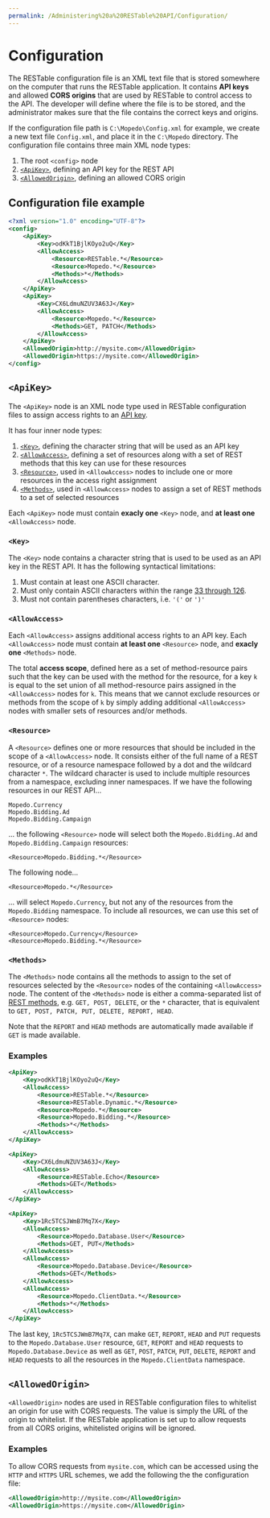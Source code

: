 ```yaml
---
permalink: /Administering%20a%20RESTable%20API/Configuration/
---
```


# Configuration

The RESTable configuration file is an XML text file that is stored somewhere on the computer that runs the RESTable application. It contains **API keys** and allowed **CORS origins** that are used by RESTable to control access to the API. The developer will define where the file is to be stored, and the administrator makes sure that the file contains the correct keys and origins.

If the configuration file path is `C:\Mopedo\Config.xml` for example, we create a new text file `Config.xml`, and place it in the `C:\Mopedo` directory. The configuration file contains three main XML node types:

1. The root `<config>` node
2. [`<ApiKey>`](#apikey), defining an API key for the REST API
3. [`<AllowedOrigin>`](#allowedorigin), defining an allowed CORS origin

## Configuration file example

```xml
<?xml version="1.0" encoding="UTF-8"?>
<config>
    <ApiKey>
        <Key>odKkT1BjlKOyo2uQ</Key>
        <AllowAccess>
            <Resource>RESTable.*</Resource>
            <Resource>Mopedo.*</Resource>
            <Methods>*</Methods>
        </AllowAccess>
    </ApiKey>
    <ApiKey>
        <Key>CX6LdmuNZUV3A63J</Key>
        <AllowAccess>
            <Resource>Mopedo.*</Resource>
            <Methods>GET, PATCH</Methods>
        </AllowAccess>
    </ApiKey>
    <AllowedOrigin>http://mysite.com</AllowedOrigin>
    <AllowedOrigin>https://mysite.com</AllowedOrigin>
</config>
```

## `<ApiKey>`

The `<ApiKey>` node is an XML node type used in RESTable configuration files to assign access rights to an [API key](../API%20keys).

It has four inner node types:

1. [`<Key>`](#key), defining the character string that will be used as an API key
2. [`<AllowAccess>`](#allowaccess), defining a set of resources along with a set of REST methods that this key can use for these resources
3. [`<Resource>`](#resource), used in `<AllowAccess>` nodes to include one or more resources in the access right assignment
4. [`<Methods>`](#methods), used in `<AllowAccess>` nodes to assign a set of REST methods to a set of selected resources

Each `<ApiKey>` node must contain **exacly one** `<Key>` node, and **at least one** `<AllowAccess>` node.

### `<Key>`

The `<Key>` node contains a character string that is used to be used as an API key in the REST API. It has the following syntactical limitations:

1. Must contain at least one ASCII character.
2. Must only contain ASCII characters within the range [33 through 126](https://ascii.cl/).
3. Must not contain parentheses characters, i.e. `'('` or `')'`

### `<AllowAccess>`

Each `<AllowAccess>` assigns additional access rights to an API key. Each `<AllowAccess>` node must contain **at least one** `<Resource>` node, and **exacly one** `<Methods>` node.

The total **access scope**, defined here as a set of method-resource pairs such that the key can be used with the method for the resource, for a key `k` is equal to the set union of all method-resource pairs assigned in the `<AllowAccess>` nodes for `k`. This means that we cannot exclude resources or methods from the scope of `k` by simply adding additional `<AllowAccess>` nodes with smaller sets of resources and/or methods.

### `<Resource>`

A `<Resource>` defines one or more resources that should be included in the scope of a `<AllowAccess>` node. It consists either of the full name of a REST resource, or of a resource namespace followed by a dot and the wildcard character `*`. The wildcard character is used to include multiple resources from a namespace, excluding inner namespaces. If we have the following resources in our REST API...

```
Mopedo.Currency
Mopedo.Bidding.Ad
Mopedo.Bidding.Campaign
```

... the following `<Resource>` node will select both the `Mopedo.Bidding.Ad` and `Mopedo.Bidding.Campaign` resources:

```
<Resource>Mopedo.Bidding.*</Resource>
```

The following node...

```
<Resource>Mopedo.*</Resource>
```

... will select `Mopedo.Currency`, but not any of the resources from the `Mopedo.Bidding` namespace. To include all resources, we can use this set of `<Resource>` nodes:

```
<Resource>Mopedo.Currency</Resource>
<Resource>Mopedo.Bidding.*</Resource>
```

### `<Methods>`

The `<Methods>` node contains all the methods to assign to the set of resources selected by the `<Resource>` nodes of the containing `<AllowAccess>` node. The content of the `<Methods>` node is either a comma-separated list of [REST methods](../../Consuming%20a%20RESTable%20API/Methods), e.g. `GET, POST, DELETE`, or the `*` character, that is equivalent to `GET, POST, PATCH, PUT, DELETE, REPORT, HEAD`.

Note that the `REPORT` and `HEAD` methods are automatically made available if `GET` is made available.

### Examples

```xml
<ApiKey>
    <Key>odKkT1BjlKOyo2uQ</Key>
    <AllowAccess>
        <Resource>RESTable.*</Resource>
        <Resource>RESTable.Dynamic.*</Resource>
        <Resource>Mopedo.*</Resource>
        <Resource>Mopedo.Bidding.*</Resource>
        <Methods>*</Methods>
    </AllowAccess>
</ApiKey>
```

```xml
<ApiKey>
    <Key>CX6LdmuNZUV3A63J</Key>
    <AllowAccess>
        <Resource>RESTable.Echo</Resource>
        <Methods>GET</Methods>
    </AllowAccess>
</ApiKey>
```

```xml
<ApiKey>
    <Key>1Rc5TCSJWmB7Mq7X</Key>
    <AllowAccess>
        <Resource>Mopedo.Database.User</Resource>
        <Methods>GET, PUT</Methods>
    </AllowAccess>
    <AllowAccess>
        <Resource>Mopedo.Database.Device</Resource>
        <Methods>GET</Methods>
    </AllowAccess>
    <AllowAccess>
        <Resource>Mopedo.ClientData.*</Resource>
        <Methods>*</Methods>
    </AllowAccess>
</ApiKey>
```

The last key, `1Rc5TCSJWmB7Mq7X`, can make `GET`, `REPORT`, `HEAD` and `PUT` requests to the `Mopedo.Database.User` resource, `GET`, `REPORT` and `HEAD` requests to `Mopedo.Database.Device` as well as `GET`, `POST`, `PATCH`, `PUT`, `DELETE`, `REPORT` and `HEAD` requests to all the resources in the `Mopedo.ClientData` namespace.

## `<AllowedOrigin>`

`<AllowedOrigin>` nodes are used in RESTable configuration files to whitelist an origin for use with CORS requests. The value is simply the URL of the origin to whitelist. If the RESTable application is set up to allow requests from all CORS origins, whitelisted origins will be ignored.

### Examples

To allow CORS requests from `mysite.com`, which can be accessed using the `HTTP` and `HTTPS` URL schemes, we add the following the the configuration file:

```xml
<AllowedOrigin>http://mysite.com</AllowedOrigin>
<AllowedOrigin>https://mysite.com</AllowedOrigin>
```
